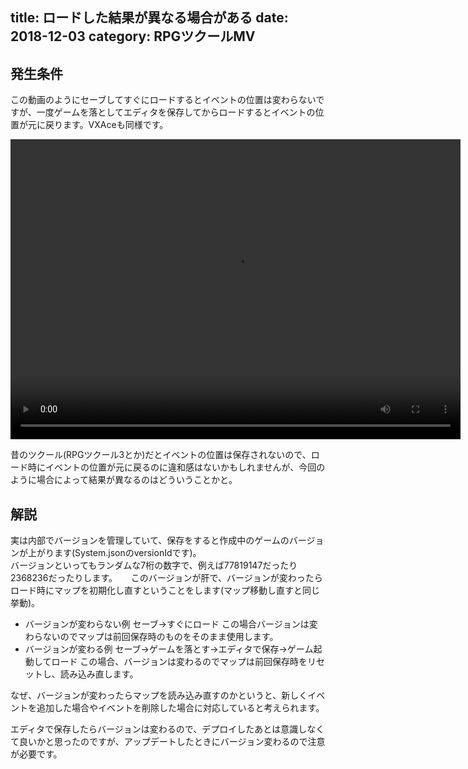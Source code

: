 title: ロードした結果が異なる場合がある
date: 2018-12-03
category: RPGツクールMV
---

## 発生条件

この動画のようにセーブしてすぐにロードするとイベントの位置は変わらないですが、一度ゲームを落としてエディタを保存してからロードするとイベントの位置が元に戻ります。VXAceも同様です。    

<video src="/img/2018-12-03-version-id/load.mp4" width="720" height="480" controls></video>

昔のツクール(RPGツクール3とか)だとイベントの位置は保存されないので、ロード時にイベントの位置が元に戻るのに違和感はないかもしれませんが、今回のように場合によって結果が異なるのはどういうことかと。


## 解説

実は内部でバージョンを管理していて、保存をすると作成中のゲームのバージョンが上がります(System.jsonのversionIdです)。  
バージョンといってもランダムな7桁の数字で、例えば77819147だったり2368236だったりします。 　
このバージョンが肝で、バージョンが変わったらロード時にマップを初期化し直すということをします(マップ移動し直すと同じ挙動)。  

* バージョンが変わらない例 セーブ→すぐにロード
  この場合バージョンは変わらないのでマップは前回保存時のものをそのまま使用します。
* バージョンが変わる例 セーブ→ゲームを落とす→エディタで保存→ゲーム起動してロード
  この場合、バージョンは変わるのでマップは前回保存時をリセットし、読み込み直します。
  
  
なぜ、バージョンが変わったらマップを読み込み直すのかというと、新しくイベントを追加した場合やイベントを削除した場合に対応していると考えられます。

エディタで保存したらバージョンは変わるので、デプロイしたあとは意識しなくて良いかと思ったのですが、アップデートしたときにバージョン変わるので注意が必要です。
